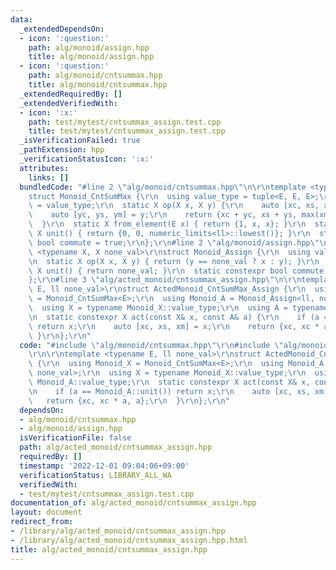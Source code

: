 ```yaml
---
data:
  _extendedDependsOn:
  - icon: ':question:'
    path: alg/monoid/assign.hpp
    title: alg/monoid/assign.hpp
  - icon: ':question:'
    path: alg/monoid/cntsummax.hpp
    title: alg/monoid/cntsummax.hpp
  _extendedRequiredBy: []
  _extendedVerifiedWith:
  - icon: ':x:'
    path: test/mytest/cntsummax_assign.test.cpp
    title: test/mytest/cntsummax_assign.test.cpp
  _isVerificationFailed: true
  _pathExtension: hpp
  _verificationStatusIcon: ':x:'
  attributes:
    links: []
  bundledCode: "#line 2 \"alg/monoid/cntsummax.hpp\"\n\r\ntemplate <typename E>\r\n\
    struct Monoid_CntSumMax {\r\n  using value_type = tuple<E, E, E>;\r\n  using X\
    \ = value_type;\r\n  static X op(X x, X y) {\r\n    auto [xc, xs, xm] = x;\r\n\
    \    auto [yc, ys, ym] = y;\r\n    return {xc + yc, xs + ys, max(xm, ym)};\r\n\
    \  }\r\n  static X from_element(E x) { return {1, x, x}; }\r\n  static constexpr\
    \ X unit() { return {0, 0, numeric_limits<ll>::lowest()}; }\r\n  static constexpr\
    \ bool commute = true;\r\n};\r\n#line 2 \"alg/monoid/assign.hpp\"\n\r\ntemplate\
    \ <typename X, X none_val>\r\nstruct Monoid_Assign {\r\n  using value_type = X;\r\
    \n  static X op(X x, X y) { return (y == none_val ? x : y); }\r\n  static constexpr\
    \ X unit() { return none_val; }\r\n  static constexpr bool commute = false;\r\n\
    };\r\n#line 3 \"alg/acted_monoid/cntsummax_assign.hpp\"\n\r\ntemplate <typename\
    \ E, ll none_val>\r\nstruct ActedMonoid_CntSumMax_Assign {\r\n  using Monoid_X\
    \ = Monoid_CntSumMax<E>;\r\n  using Monoid_A = Monoid_Assign<ll, none_val>;\r\n\
    \  using X = typename Monoid_X::value_type;\r\n  using A = typename Monoid_A::value_type;\r\
    \n  static constexpr X act(const X& x, const A& a) {\r\n    if (a == Monoid_A::unit())\
    \ return x;\r\n    auto [xc, xs, xm] = x;\r\n    return {xc, xc * a, a};\r\n \
    \ }\r\n};\r\n"
  code: "#include \"alg/monoid/cntsummax.hpp\"\r\n#include \"alg/monoid/assign.hpp\"\
    \r\n\r\ntemplate <typename E, ll none_val>\r\nstruct ActedMonoid_CntSumMax_Assign\
    \ {\r\n  using Monoid_X = Monoid_CntSumMax<E>;\r\n  using Monoid_A = Monoid_Assign<ll,\
    \ none_val>;\r\n  using X = typename Monoid_X::value_type;\r\n  using A = typename\
    \ Monoid_A::value_type;\r\n  static constexpr X act(const X& x, const A& a) {\r\
    \n    if (a == Monoid_A::unit()) return x;\r\n    auto [xc, xs, xm] = x;\r\n \
    \   return {xc, xc * a, a};\r\n  }\r\n};\r\n"
  dependsOn:
  - alg/monoid/cntsummax.hpp
  - alg/monoid/assign.hpp
  isVerificationFile: false
  path: alg/acted_monoid/cntsummax_assign.hpp
  requiredBy: []
  timestamp: '2022-12-01 09:04:06+09:00'
  verificationStatus: LIBRARY_ALL_WA
  verifiedWith:
  - test/mytest/cntsummax_assign.test.cpp
documentation_of: alg/acted_monoid/cntsummax_assign.hpp
layout: document
redirect_from:
- /library/alg/acted_monoid/cntsummax_assign.hpp
- /library/alg/acted_monoid/cntsummax_assign.hpp.html
title: alg/acted_monoid/cntsummax_assign.hpp
---
```

